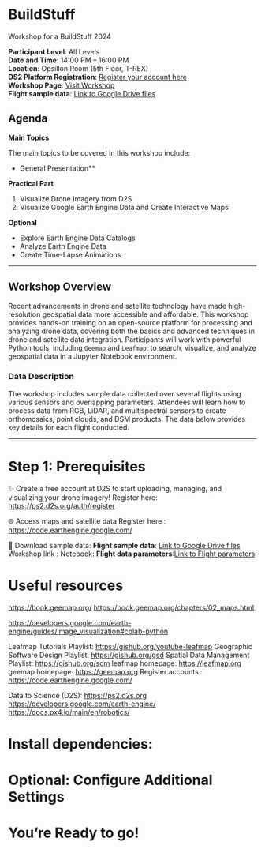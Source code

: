 # BuildStuff
Workshop for a BuildStuff 2024

**Participant Level**: All Levels  
**Date and Time**: 14:00 PM – 16:00 PM  
**Location**: Opsillon Room (5th Floor, T-REX)  
**DS2 Platform Registration**: [Register your account here](https://ps2.d2s.org/projects)  
**Workshop Page**: [Visit Workshop](#)  
**Flight sample data**: [Link to Google Drive files](https://drive.google.com/drive/folders/1fjakT4R7E1o1wTQA_FMNjdt41Y7BixxU?usp=sharing)  


## Agenda

**Main Topics**

The main topics to be covered in this workshop include:
- General Presentation**

**Practical Part**

1. Visualize Drone Imagery from D2S
2. Visualize Google Earth Engine Data and Create Interactive Maps

**Optional**

- Explore Earth Engine Data Catalogs
- Analyze Earth Engine Data
- Create Time-Lapse Animations


---

## Workshop Overview

Recent advancements in drone and satellite technology have made high-resolution geospatial data more accessible and affordable. This workshop provides hands-on training on an open-source platform for processing and analyzing drone data, covering both the basics and advanced techniques in drone and satellite data integration. Participants will work with powerful Python tools, including `Geemap` and `Leafmap`, to search, visualize, and analyze geospatial data in a Jupyter Notebook environment.

### Data Description
The workshop includes sample data collected over several flights using various sensors and overlapping parameters. Attendees will learn how to process data from RGB, LiDAR, and multispectral sensors to create orthomosaics, point clouds, and DSM products. The data below provides key details for each flight conducted.

---


# Step 1: Prerequisites
✨ Create a free account at D2S to start uploading, managing, and visualizing your drone imagery! 
Register here: https://ps2.d2s.org/auth/register

🌐 Access maps and satellite data 
Register here : https://code.earthengine.google.com/

📝 Download sample data:
**Flight sample data**: [Link to Google Drive files](https://drive.google.com/drive/folders/1fjakT4R7E1o1wTQA_FMNjdt41Y7BixxU?usp=sharing)  
Workshop link :
Notebook: 
**Flight data parameters**:[Link to Flight parameters](https://github.com/tomkaXX/BuildStuff/tree/main/sample%20data)


# Useful resources 
https://book.geemap.org/
https://book.geemap.org/chapters/02_maps.html

https://developers.google.com/earth-engine/guides/image_visualization#colab-python

Leafmap Tutorials Playlist: https://gishub.org/youtube-leafmap
Geographic Software Design Playlist: https://gishub.org/gsd
Spatial Data Management Playlist: https://gishub.org/sdm
leafmap homepage: https://leafmap.org
geemap homepage: https://geemap.org
Register accounts : 
https://code.earthengine.google.com/




Data to Science (D2S): https://ps2.d2s.org
https://developers.google.com/earth-engine/
https://docs.px4.io/main/en/robotics/



# Install dependencies:




# Optional: Configure Additional Settings


# You’re Ready to go!



